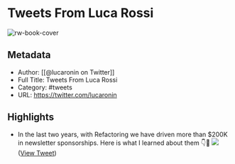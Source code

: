 # Tweets From Luca Rossi

![rw-book-cover](https://pbs.twimg.com/profile_images/1649332679748247552/0dmaoeP_.jpg)

## Metadata
- Author: [[@lucaronin on Twitter]]
- Full Title: Tweets From Luca Rossi
- Category: #tweets
- URL: https://twitter.com/lucaronin

## Highlights
- In the last two years, with Refactoring we have driven more than $200K in newsletter sponsorships.
  Here is what I learned about them 👇🧵 
  ![](https://pbs.twimg.com/media/GJlMX0tWcAArRs2.png) ([View Tweet](https://twitter.com/lucaronin/status/1772532279614566584))

